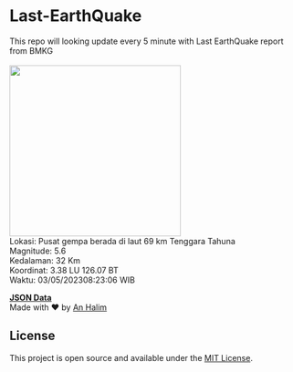 # Last-EarthQuake
This repo will looking update every 5 minute with Last EarthQuake report from BMKG
<br>
<br>
<img src="https://static.bmkg.go.id/20230503082306.mmi.jpg?83606unm6164z4s08v2jogt" width="300"/>
<br>
Lokasi: Pusat gempa berada di laut 69 km Tenggara Tahuna <br>
Magnitude: 5.6 <br>
Kedalaman: 32 Km <br>
Koordinat: 3.38 LU 126.07 BT <br>
Waktu: 03/05/202308:23:06 WIB <br>

<a href="./data/data.json">**JSON Data**</a>
<br>
Made with ❤️ by <a href="https://github.com/an-halim">An Halim</a>
## License

This project is open source and available under the [MIT License](LICENSE).
